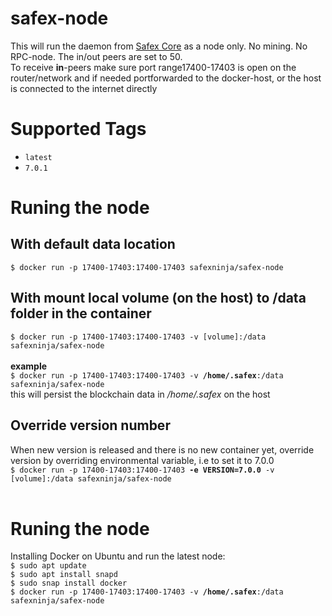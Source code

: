 # safex-node
This will run the daemon from <a href="https://github.com/safex/safexcore" target="_blank">Safex Core</a> as a node only. No mining. No RPC-node. The in/out peers are set to 50.<br>
To receive <b>in</b>-peers make sure port range17400-17403 is open on the router/network and if needed portforwarded to the docker-host, or the host is connected to the internet directly

<h1>Supported Tags</h1>
<ul>
<li><code>latest</code></li>
<li><code>7.0.1</code></li>
</ul>

<h1>Runing the node</h1>

<h2>With default data location</h2>
<code>$ docker run -p 17400-17403:17400-17403 safexninja/safex-node</code>

<h2>With mount local volume (on the host) to /data folder in the container</h2>
<code>$ docker run -p 17400-17403:17400-17403 -v [volume]:/data safexninja/safex-node</code><br><br>
<b>example</b><br>
<code>$ docker run -p 17400-17403:17400-17403 -v <b>/home/.safex</b>:/data safexninja/safex-node</code><br>
this will persist the blockchain data in <i>/home/.safex</i> on the host<br>

<h2>Override version number</h2>
When new version is released and there is no new container yet, override version by overriding environmental variable, i.e to set it to 7.0.0<br>
<code>$ docker run -p 17400-17403:17400-17403 <b>-e VERSION=7.0.0</b> -v [volume]:/data safexninja/safex-node</code><br><br>

<h1>Runing the node</h1>
Installing Docker on Ubuntu and run the latest node:<br>
<code>$ sudo apt update</code><br>
<code>$ sudo apt install snapd</code><br>
<code>$ sudo snap install docker</code><br>
<code>$ docker run -p 17400-17403:17400-17403 -v <b>/home/.safex</b>:/data safexninja/safex-node</code><br>
